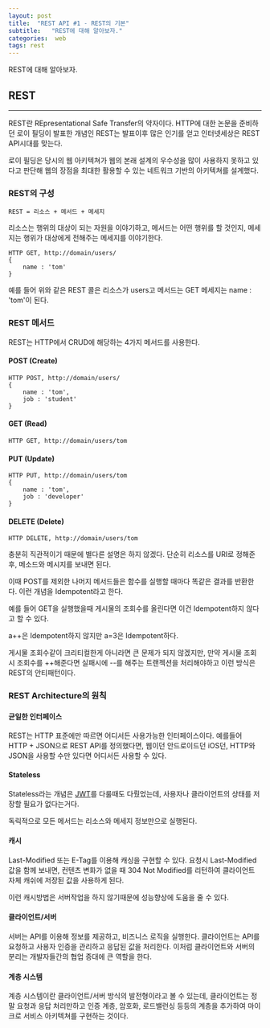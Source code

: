 ```yaml
---
layout: post
title:  "REST API #1 - REST의 기본"
subtitle:   "REST에 대해 알아보자."
categories:  web
tags: rest 
---
```


REST에 대해 알아보자.

## REST
---

REST란 REpresentational Safe Transfer의 약자이다. HTTP에 대한 논문을 준비하던 로이 필딩이 발표한 개념인 REST는 발표이후 많은 인기를 얻고 인터넷세상은 REST API시대를 맞는다.

로이 필딩은 당시의 웹 아키텍쳐가 웹의 본래 설계의 우수성을 많이 사용하지 못하고 있다고 판단해 웹의 장점을 최대한 활용할 수 있는 네트워크 기반의 아키텍쳐를 설계했다.

### REST의 구성

```
REST = 리소스 + 메서드 + 메세지
```

리소스는 행위의 대상이 되는 자원을 이야기하고, 메서드는 어떤 행위를 할 것인지, 메세지는 행위가 대상에게 전해주는 메세지를 이야기한다.

```
HTTP GET, http://domain/users/
{
    name : 'tom'
}
```

예를 들어 위와 같은 REST 콜은 리소스가 users고 메서드는 GET 메세지는 name : 'tom'이 된다.

### REST 메서드

REST는 HTTP에서 CRUD에 해당하는 4가지 메서드를 사용한다.

#### POST (Create)

```
HTTP POST, http://domain/users/
{
    name : 'tom',
    job : 'student'
}
```

#### GET (Read)

```
HTTP GET, http://domain/users/tom
```

#### PUT (Update)

```
HTTP PUT, http://domain/users/tom
{
    name : 'tom',
    job : 'developer'
}
```

#### DELETE (Delete)

```
HTTP DELETE, http://domain/users/tom
```

충분히 직관적이기 때문에 별다른 설명은 하지 않겠다. 단순히 리소스를 URI로 정해준 후, 메소드와 메시지를 보내면 된다.

이때 POST를 제외한 나머지 메서드들은 함수를 실행할 때마다 똑같은 결과를 반환한다. 이런 개념을 Idempotent라고 한다.

예를 들어 GET을 실행했을때 게시물의 조회수를 올린다면 이건 Idempotent하지 않다고 할 수 있다.

a++은 Idempotent하지 않지만 a=3은 Idempotent하다.

게시물 조회수같이 크리티컬한게 아니라면 큰 문제가 되지 않겠지만, 만약 게시물 조회시 조회수를 ++해준다면 실패시에 --를 해주는 트랜젝션을 처리해야하고 이런 방식은 REST의 안티패턴이다.

### REST Architecture의 원칙

#### 균일한 인터페이스

REST는 HTTP 표준에만 따르면 어디서든 사용가능한 인터페이스이다. 예를들어 HTTP + JSON으로 REST API를 정의했다면, 웹이던 안드로이드던 iOS던, HTTP와 JSON을 사용할 수만 있다면 어디서든 사용할 수 있다.

#### Stateless

Stateless라는 개념은 [JWT](https://isme2n.github.io/jwt/2017/04/14/JWT/)를 다룰때도 다뤘었는데, 사용자나 클라이언트의 상태를 저장할 필요가 없다는거다.

독릭적으로 모든 메서드는 리소스와 메세지 정보만으로 실행된다.

#### 캐시

Last-Modified 또는 E-Tag를 이용해 캐싱을 구현할 수 있다. 요청시 Last-Modified 값을 함께 보내면, 컨텐츠 변화가 없을 때 304 Not Modified를 리턴하여 클라이언트 자체 캐쉬에 저장된 값을 사용하게 된다.

이런 캐시방법은 서버작업을 하지 않기때문에 성능향상에 도움을 줄 수 있다.

#### 클라이언트/서버

서버는 API를 이용해 정보를 제공하고, 비즈니스 로직을 실행한다. 클라이언트는 API를 요청하고 사용자 인증을 관리하고 응답된 값을 처리한다. 이처럼 클라이언트와 서버의 분리는 개발자들간의 협업 증대에 큰 역할을 한다.

#### 계층 시스템

계층 시스템이란 클라이언트/서버 방식의 발전형이라고 볼 수 있는데, 클라이언트는 정말 요청과 응답 처리만하고 인증 계층, 암호화, 로드밸런싱 등등의 계층을 추가하여 마이크로 서비스 아키텍쳐를 구현하는 것이다.

